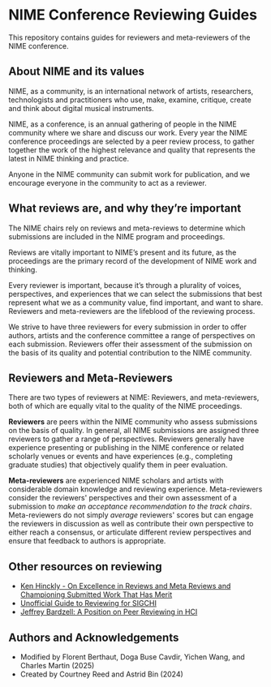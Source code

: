 # NIME Conference Reviewing Guides

This repository contains guides for reviewers and meta-reviewers of the NIME conference.

## About NIME and its values

NIME, as a community, is an international network of artists, researchers, technologists and practitioners who use, make, examine, critique, create and think about digital musical instruments.

NIME, as a conference, is an annual gathering of people in the NIME community where we share and discuss our work. Every year the NIME conference proceedings are selected by a peer review process, to gather together the work of the highest relevance and quality that represents the latest in NIME thinking and practice.

Anyone in the NIME community can submit work for publication, and we encourage everyone in the community to act as a reviewer.

## What reviews are, and why they’re important

The NIME chairs rely on reviews and meta-reviews to determine which submissions are included in the NIME program and proceedings.

Reviews are vitally important to NIME’s present and its future, as the proceedings are the primary record of the development of NIME work and thinking. 

Every reviewer is important, because it’s through a plurality of voices, perspectives, and experiences that we can select the submissions that best represent what we as a community value, find important, and want to share. Reviewers and meta-reviewers are the lifeblood of the reviewing process.

We strive to have three reviewers for every submission in order to offer authors, artists and the conference committee a range of perspectives on each submission. Reviewers offer their assessment of the submission on the basis of its quality and potential contribution to the NIME community.

## Reviewers and Meta-Reviewers

There are two types of reviewers at NIME: Reviewers, and meta-reviewers, both of which are equally vital to the quality of the NIME proceedings. 

**Reviewers** are peers within the NIME community who assess submissions on the basis of quality. In general, all NIME submissions are assigned three reviewers to gather a range of perspectives. Reviewers generally have experience presenting or publishing in the NIME conference or related scholarly venues or events and have experiences (e.g., completing graduate studies) that objectively qualify them in peer evaluation.

**Meta-reviewers** are experienced NIME scholars and artists with considerable domain knowledge and reviewing experience. Meta-reviewers consider the reviewers' perspectives and their own assessment of a submission to _make an acceptance recommendation to the track chairs_. Meta-reviewers do not simply _average_ reviewers' scores but can engage the reviewers in discussion as well as contribute their own perspective to either reach a consensus, or articulate different review perspectives and ensure that feedback to authors is appropriate.

## Other resources on reviewing

- [Ken Hinckly - On Excellence in Reviews and Meta Reviews and Championing Submitted Work That Has Merit](https://www.microsoft.com/en-us/research/wp-content/uploads/2016/10/Excellence-in-Reviews-MobileHCI-2015-Web-Site.pdf)
- [Unofficial Guide to Reviewing for SIGCHI](https://docs.google.com/document/d/1MpH3zV8WFU5avQHqrVTtxu-wNWzeTstxWy7K__HK5Nc/edit?tab=t.0#heading=h.mq8hia60enm8)
- [Jeffrey Bardzell: A Position on Peer Reviewing in HCI](https://interactionculture.net/2012/01/28/a-position-on-peer-reviewing-in-hci-part-2/)

## Authors and Acknowledgements

* Modified by Florent Berthaut, Doga Buse Cavdir, Yichen Wang, and Charles Martin (2025)
* Created by Courtney Reed and Astrid Bin (2024)

